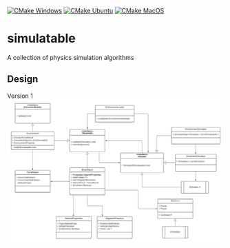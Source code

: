 [![CMake Windows](https://github.com/edwinchenyj/simulatable/actions/workflows/cmake-windows.yml/badge.svg)](https://github.com/edwinchenyj/simulatable/actions/workflows/cmake-windows.yml) [![CMake Ubuntu](https://github.com/edwinchenyj/simulatable/actions/workflows/cmake-ubuntu.yml/badge.svg)](https://github.com/edwinchenyj/simulatable/actions/workflows/cmake-ubuntu.yml) [![CMake MacOS](https://github.com/edwinchenyj/simulatable/actions/workflows/cmake-macos.yml/badge.svg)](https://github.com/edwinchenyj/simulatable/actions/workflows/cmake-macos.yml) 

# simulatable
A collection of physics simulation algorithms

## Design
Version 1
![alt text](simulatable_uml.png)
